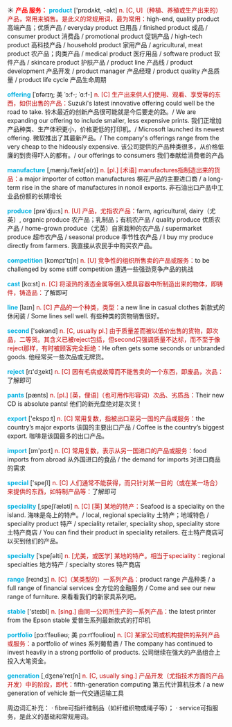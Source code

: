 ☀ <font color="red">**产品 服务：**</font>
<font color="sky blue">**product**</font> ['prɒdʌkt, -əkt] 
<font color="#c00000">n. [C, U]（种植、养殖或生产出来的）产品，常用来销售。是此义的常规用词，最为常用：</font>high-end, quality product 高端产品；优质产品 / everyday product 日用品 / finished product 成品 / consumer product 消费品 / promotional product 促销产品 / high-tech product 高科技产品 / household product 家用产品 / agricultural, meat product 农产品；肉类产品 / medical product 医疗用品 / software product 软件产品 / skincare product 护肤产品 / product line 产品线 / product development 产品开发 / product manager 产品经理 / product quality 产品质量 / product life cycle 产品生命周期
                      
<font color="sky blue">**offering**</font> [ˈɒfərɪŋ; 美 ˈɔ:f-; ˈɑ:f-]
<font color="#c00000">n. [C] 生产出来供人们使用、观看、享受等的东西，如供出售的产品：</font>Suzuki's latest innovative offering could well be the road to take. 铃木最近的创新产品很可能就是今后要走的路。/ We are expanding our offering to include smaller, less expensive prints. 我们正增加产品种类、生产体积更小，价格更低的打印机。/ Microsoft launched its newest offering. 微软推出了其最新产品。/ The company's offerings range from the very cheap to the hideously expensive. 该公司提供的产品种类很多，从价格低廉的到贵得吓人的都有。/ our offerings to consumers 我们奉献给消费者的产品

<font color="sky blue">**manufacture**</font> [ˌmænjuˈfæktʃə(r)] 
<font color="#c00000">n. [pl.] [术语] manufactures指制造出来的货品：</font>a major importer of cotton manufactures 棉花产品的主要进口商 / a long-term rise in the share of manufactures in nonoil exports. 非石油出口产品中工业品份额的长期增长

<font color="sky blue">**produce**</font> [prə'dju:s] 
<font color="#c00000">n. [U] 产品，尤指农产品：</font>farm, agricultural, dairy（尤英）, organic produce 农产品；乳制品；有机农产品 / quality produce 优质农产品 / home-grown produce（尤英）自家栽种的农产品 / supermarket produce 超市农产品 / seasonal produce 季节性农产品 / I buy my produce directly from farmers. 我直接从农民手中购买农产品。

<font color="sky blue">**competition**</font> [kɒmpɪ'tɪʃn] 
<font color="#c00000">n. [U] 竞争性的组织所售卖的产品或服务：</font>to be challenged by some stiff competition 遭遇一些强劲竞争产品的挑战

<font color="sky blue">**cast**</font> [kɑːst] 
<font color="#c00000">n. [C] 将滚热的液态金属等倒入模具容器中所制造出来的物体，即铸件，铸造品：</font>了解即可 

<font color="sky blue">**line**</font> [laɪn] 
<font color="#c00000">n. [C] 产品的一个种类，类型：</font>a new line in casual clothes 新款式的休闲装 / Some lines sell well. 有些种类的货物销售很好。

<font color="sky blue">**second**</font> ['sekənd] 
<font color="#c00000">n. [C, usually pl.] 由于质量差而被以低价出售的货物，即次品，二等货。其含义已被reject包括，但second只强调质量不达标，而不至于像reject那样，有时被顾客完全拒绝：</font>He often gets some seconds or unbranded goods. 他经常买一些次品或无牌货。

<font color="sky blue">**reject**</font> [rɪ'dӡekt] 
<font color="#c00000">n. [C] 因有毛病或故障而不能售卖的一个东西，即废品，次品：</font>了解即可
           
<font color="sky blue">**pants**</font> [pænts]
<font color="#c00000">n. [pl.] [英，俚语]（也可用作形容词）次品、劣质品：</font>Their new CD is absolute pants! 他们的新光盘绝对是次货！

<font color="sky blue">**export**</font> ['ekspɔ:t] 
<font color="#c00000">n. [C] 常用复数，指被出口至另一国的产品或服务：</font>the country’s major exports 该国的主要出口产品 / Coffee is the country’s biggest export. 咖啡是该国最多的出口产品。

<font color="sky blue">**import**</font> [ɪm'pɔ:t] 
<font color="#c00000">n. [C] 常用复数，表示从另一国进口的产品或服务：</font>food imports from abroad 从外国进口的食品 / the demand for imports 对进口商品的需求

<font color="sky blue">**special**</font> ['speʃl] 
<font color="#c00000">n. [C] 人们通常不能获得，而只针对某一目的（或在某一场合）来提供的东西，如特制产品等：</font>了解即可
           
<font color="sky blue">**speciality**</font> [ˌspeʃiˈæləti]
<font color="#c00000">n. [C] [英] 某地的特产：</font>Seafood is a speciality on the island. 海味是岛上的特产。/ local, regional speciality 土特产；地域特色 / speciality product 特产 / speciality retailer, speciality shop, speciality store 土特产商店 / You can find their product in speciality retailers. 在土特产商店可以买到他们的产品。

<font color="sky blue">**specialty**</font> [ˈspeʃəlti]
<font color="#c00000">n. [尤美，或医学] 某地的特产。相当于speciality：</font>regional specialties 地方特产 / specialty stores 特产商店 

<font color="sky blue">**range**</font> [reɪndӡ] 
<font color="#c00000">n. [C]（某类型的）一系列产品：</font>product range 产品种类 / a full range of financial services 全方位的金融服务 / Come and see our new range of furniture. 来看看我们的新家具系列吧。

<font color="sky blue">**stable**</font> ['steɪbl] 
<font color="#c00000">n. [sing.] 由同一公司所生产的一系列产品：</font>the latest printer from the Epson stable 爱普生系列最新款式的打印机
           
<font color="sky blue">**portfolio**</font> [pɔ:tˈfəʊliəʊ; 美 pɔ:rtˈfoʊlioʊ]
<font color="#c00000">n. [C] 某家公司或机构提供的系列产品或服务：</font>a portfolio of wines 系列葡萄酒 / The company has continued to invest heavily in a strong portfolio of products. 公司继续在强大的产品组合上投入大笔资金。

<font color="sky blue">**generation**</font> [͵dӡenə'reɪʃn] 
<font color="#c00000">n. [C, usually sing.] 产品开发（尤指技术方面的产品开发）中的阶段，即代：</font>fifth-generation computing 第五代计算机技术 / a new generation of vehicle 新一代交通运输工具

周边词汇补充：
· fibre可指纤维制品（如纤维织物或绳子等）；
· service可指服务，是此义的基础和常规用词。

